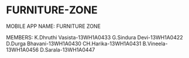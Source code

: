 # FURNITURE-ZONE
MOBILE APP NAME: FURNITURE ZONE

MEMBERS:
K.Dhruthi Vasista-13WH1A0433
G.Sindura Devi-13WH1A0422
D.Durga Bhavani-13WH1A0430
CH.Harika-13WH1A0431
B.Vineela-13WH1A0456
D.Sarala-13WH1A0447

